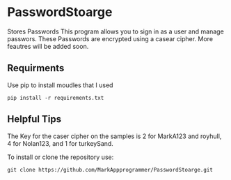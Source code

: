 # PasswordStoarge
Stores Passwords
This program allows you to sign in as a user and manage passwors. These
Passwords are encrypted using a casear cipher. More feautres will be 
added soon.

## Requirments
Use pip to install moudles that I used
```
pip install -r requirements.txt
```

## Helpful Tips
The Key for the caser cipher on the samples is 2 for MarkA123 and royhull,
4 for Nolan123, and 1 for turkeySand.

To install or clone the repository use:
```
git clone https://github.com/MarkAppprogrammer/PasswordStoarge.git
```
